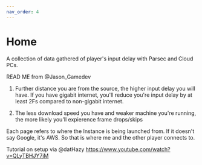 ```yaml
---
nav_order: 4
---
```


# Home

A collection of data gathered of player's input delay with Parsec and Cloud PCs. 

READ ME from @Jason_Gamedev
1. Further distance you are from the source, the higher input delay you will have. 
If you have gigabit internet, you'll reduce you're input delay by at least 2Fs compared to non-gigabit internet.

2. The less download speed you have and weaker machine you're running, the more likely you'll expierence frame drops/skips

Each page refers to where the Instance is being launched from. If it doesn't say Google, it's AWS. 
So that is where me and the other player connects to.

Tutorial on setup via @datHazy
https://www.youtube.com/watch?v=QLyTBHJY7jM